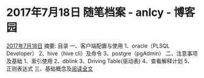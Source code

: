 
# 2017年7月18日 随笔档案 - anlcy - 博客园






[2017年7月18日](https://www.cnblogs.com/camilla/archive/2017/07/18.html)
摘要: 目录 一、客户端配置与使用 1、oracle（PLSQL Developer） 2、hive（hive cli）及命令 3、postgre（pgAdmin） 二、注意事项及基础 1、索引使用 2、dblink 3、Driving Table(驱动表) 4、查看解释计划 5、正则表达式 三、基础概念及[阅读全文](https://www.cnblogs.com/camilla/p/7201467.html)

